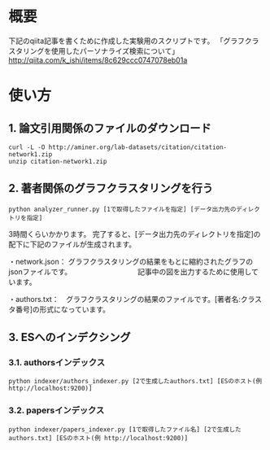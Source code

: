 ﻿# 概要

下記のqiita記事を書くために作成した実験用のスクリプトです。 
「グラフクラスタリングを使用したパーソナライズ検索について」
 http://qiita.com/k_ishi/items/8c629ccc0747078eb01a


# 使い方
## 1. 論文引用関係のファイルのダウンロード
    curl -L -O http://aminer.org/lab-datasets/citation/citation-network1.zip
    unzip citation-network1.zip

## 2. 著者関係のグラフクラスタリングを行う
    python analyzer_runner.py [1で取得したファイルを指定] [データ出力先のディレクトリを指定]

3時間くらいかかります。
完了すると、[データ出力先のディレクトリを指定]の配下に下記のファイルが生成されます。

・network.json： グラフクラスタリングの結果をもとに縮約されたグラフのjsonファイルです。
　　　　　　　　　記事中の図を出力するために使用しています。

・authors.txt：　グラフクラスタリングの結果のファイルです。[著者名:クラスタ番号]の形式になっています。

## 3. ESへのインデクシング

### 3.1. authorsインデックス
    python indexer/authors_indexer.py [2で生成したauthors.txt] [ESのホスト(例 http://localhost:9200)]

### 3.2. papersインデックス
    python indexer/papers_indexer.py [1で取得したファイル名] [2で生成したauthors.txt] [ESのホスト(例 http://localhost:9200)]
